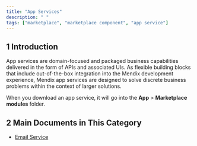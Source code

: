 ```yaml
---
title: "App Services"
description: " "
tags: ["marketplace", "marketplace component", "app service"]
---
```


## 1 Introduction

App services are domain-focused and packaged business capabilities delivered in the form of APIs and associated UIs. As flexible building blocks that include out-of-the-box integration into the Mendix development experience, Mendix app services are designed to solve discrete business problems within the context of larger solutions. 

When you download an app service, it will go into the **App** > **Marketplace modules** folder.

## 2 Main Documents in This Category

* [Email Service](email-service)